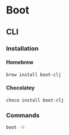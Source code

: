 # Boot

## CLI

### Installation

#### Homebrew

```sh
brew install boot-clj
```

#### Chocolatey

```sh
choco install boot-clj
```

### Commands

```sh
boot -h
```

